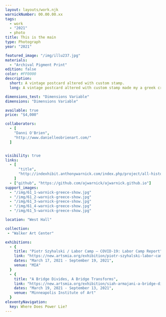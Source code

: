 ```yaml
---
layout: layouts/work.njk
warnickNumber: 00.00.00.xx
tags:
  - work
  - "2021"
  - photo
title: This is the main 
type: Photograph
year: "2021"

featured_image: "/img/illu237.jpg"
materials: 
  - "Archival Pigment Print"
edition: false
color: #FF0000
description:
  short: A vintage postcard altered with custom stamp.
  long: A vintage postcard altered with custom stamp made my a greek craftsman in athens.

dimensions_test: "Dimensions Variable"
dimensions: "Dimensions Variable"

available: true
price: "$4,000"

collaborators:
  - [
    "Danni O'Brien",
    "http://www.danielleobrienart.com/"
  ]


visibility: true
links:
  - [
      "title",
      "http://indexhibit.anthonywarnick.com/index.php/project/all-history-is-present/",
    ]
  - ["github", "https://github.com/ajwarnick/ajwarnick.github.io"]
support_images:
  - "/img/61_1-warnick-greece-show.jpg"
  - "/img/61_2-warnick-greece-show.jpg"
  - "/img/61_3-warnick-greece-show.jpg"
  - "/img/61_4-warnick-greece-show.jpg"
  - "/img/61_5-warnick-greece-show.jpg"

location: "West Hall"

collection:
 - "Walker Art Center"

exhibitions:
  - {
    title: "Piotr Szyhalski / Labor Camp – COVID-19: Labor Camp Report",
    link: "https://new.artsmia.org/exhibition/piotr-szyhalski-labor-camp-covid-19-labor-camp-report",
    dates: "March 17, 2021 - September 19, 2021",
    venue: "MIA"
  }
  - {
    title: "A Bridge Divides, A Bridge Transforms",
    link: "https://new.artsmia.org/exhibition/siah-armajani-a-bridge-divides-a-bridge-transforms",
    dates: "March 19, 2021 - September 13, 2021",
    venue: "Minneapolis Institute of Art"
  }
eleventyNavigation:
  key: Where Does Power Lie?
---
```





